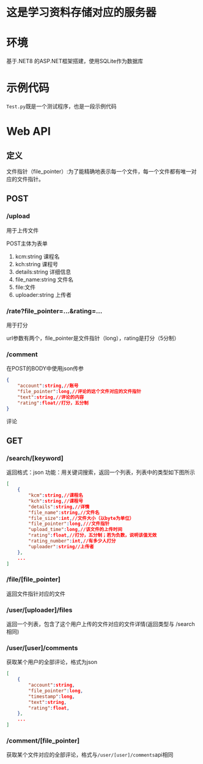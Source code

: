 # 这是学习资料存储对应的服务器
# 环境
基于.NET8 的ASP.NET框架搭建，使用SQLite作为数据库
# 示例代码
`Test.py`既是一个测试程序，也是一段示例代码


# Web API

## 定义

文件指针（file_pointer）:为了能精确地表示每一个文件，每一个文件都有唯一对应的文件指针。

## POST

### /upload
用于上传文件

POST主体为表单
1. kcm:string 课程名
2. kch:string 课程号
3. details:string 详细信息
4. file_name:string 文件名
5. file:文件
6. uploader:string 上传者

### /rate?file_pointer=...&rating=...
用于打分

url参数有两个，file_pointer是文件指针（long），rating是打分（5分制）

### /comment
在POST的BODY中使用json传参
```json
{
    "account":string,//账号
    "file_pointer":long,//评论的这个文件对应的文件指针
    "text":string,//评论的内容
    "rating":float//打分，五分制
}
```
评论

## GET

### /search/[keyword]
返回格式：json
功能：用关键词搜索，返回一个列表，列表中的类型如下图所示
```json
[
    {
        "kcm":string,//课程名
        "kch":string,//课程号
        "details":string,//详情
        "file_name":string,//文件名
        "file_size":int,//文件大小（以byte为单位）
        "file_pointer":long,///文件指针
        "upload_time":long,//该文件的上传时间
        "rating":float,//打分，五分制；若为负数，说明该值无效
        "rating_number":int,//有多少人打分
        "uploader":string//上传者
    },
    ...
]
```

### /file/[file_pointer]
返回文件指针对应的文件


### /user/[uploader]/files
返回一个列表，包含了这个用户上传的文件对应的文件详情(返回类型与  /search  相同)

### /user/[user]/comments
获取某个用户的全部评论，格式为json
```json
[
    {
        "account":string,
        "file_pointer":long,
        "timestamp":long,
        "text":string,
        "rating":float,
    },
    ...
]
```


### /comment/[file_pointer]
获取某个文件对应的全部评论，格式与`/user/[user]/comments`api相同